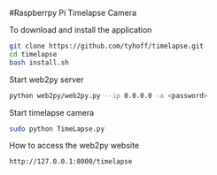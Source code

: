 #Raspberrpy Pi Timelapse Camera

To download and install the application

```bash
git clone https://github.com/tyhoff/timelapse.git
cd timelapse
bash install.sh
```

Start web2py server

```bash
python web2py/web2py.py --ip 0.0.0.0 -a <password>
```

Start timelapse camera

```bash
sudo python TimeLapse.py
```


How to access the web2py website

```
http://127.0.0.1:8000/timelapse
```
